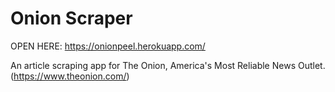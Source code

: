 # Onion Scraper

OPEN HERE: https://onionpeel.herokuapp.com/

An article scraping app for The Onion, America's Most Reliable News Outlet.
    (https://www.theonion.com/)


